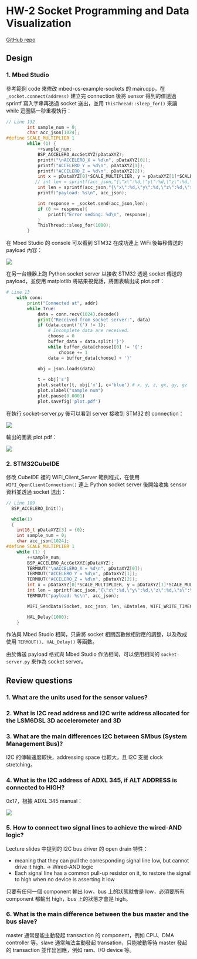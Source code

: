 # HW-2 Socket Programming and Data Visualization

[GitHub repo](https://github.com/Leng-Kai/EE3021-hw)

## Design

### 1. Mbed Studio

參考範例 code 來修改 mbed-os-example-sockets 的 main.cpp，在 `_socket.connect(address)` 建立完 connection 後將 sensor 得到的值透過 sprintf 寫入字串再透過 socket 送出，並用 `ThisThread::sleep_for()` 來讓 while 迴圈隔一秒重複執行： 

```cpp
// Line 132
        int sample_num = 0;
        char acc_json[1024];
#define SCALE_MULTIPLIER 1
        while (1) {
            ++sample_num;
            BSP_ACCELERO_AccGetXYZ(pDataXYZ);
            printf("\nACCELERO_X = %d\n", pDataXYZ[0]);
            printf("ACCELERO_Y = %d\n", pDataXYZ[1]);
            printf("ACCELERO_Z = %d\n", pDataXYZ[2]);
            int x = pDataXYZ[0]*SCALE_MULTIPLIER, y = pDataXYZ[1]*SCALE_MULTIPLIER, z = pDataXYZ[2]*SCALE_MULTIPLIER;
           // int len = sprintf(acc_json,"{\"x\":%d,\"y\":%d,\"z\":%d,\"s\":%d}",(float)((int)(x*10000))/10000, (float)((int)(y*10000))/10000, (float)((int)(z*10000))/10000, sample_num);
            int len = sprintf(acc_json,"{\"x\":%d,\"y\":%d,\"z\":%d,\"s\":%d}", x, y, z, sample_num);
            printf("payload: %s\n", acc_json);

            int response = _socket.send(acc_json,len);
            if (0 >= response){
                printf("Error seding: %d\n", response);
            }
            ThisThread::sleep_for(1000);
        }
```

在 Mbed Studio 的 console 可以看到 STM32 在成功連上 WiFi 後每秒傳送的 payload 內容：

![](https://cdn.discordapp.com/attachments/1085939874328232086/1091646709999878144/image.png)

在另一台機器上跑 Python socket server 以接收 STM32 透過 socket 傳送的 payload，並使用 matplotlib 將結果視覺話，將圖表輸出成 plot.pdf：

```python
# Line 13
    with conn:
		print("Connected at", addr)
		while True:
			data = conn.recv(1024).decode()
			print("Received from socket server:", data)
			if (data.count('{') != 1):
				# Incomplete data are received.
				choose = 0
				buffer_data = data.split('}')
				while buffer_data[choose][0] != '{':
					choose += 1
				data = buffer_data[choose] + '}'
				
			obj = json.loads(data)

			t = obj['s']
			plot.scatter(t, obj['x'], c='blue') # x, y, z, gx, gy, gz
			plot.xlabel("sample num")
			plot.pause(0.0001)
			plot.savefig('plot.pdf')
```

在執行 socket-server.py 後可以看到 server 接收到 STM32 的 connection：

![](https://cdn.discordapp.com/attachments/1085939874328232086/1091646941940682822/image.png)

輸出的圖表 plot.pdf：

![](https://i.imgur.com/c5J3ZLQ.png)


### 2. STM32CubeIDE

修改 CubeIDE 裡的 WiFi_Client_Server 範例程式，在使用 `WIFI_OpenClientConnection()` 連上 Python socket server 後開始收集 sensor 資料並透過 socket 送出：

```c
// Line 189
  BSP_ACCELERO_Init();

  while(1)
  {
	int16_t pDataXYZ[3] = {0};
	int sample_num = 0;
	char acc_json[1024];
#define SCALE_MULTIPLIER 1
    while (1) {
    	++sample_num;
    	BSP_ACCELERO_AccGetXYZ(pDataXYZ);
    	TERMOUT("\nACCELERO_X = %d\n", pDataXYZ[0]);
    	TERMOUT("ACCELERO_Y = %d\n", pDataXYZ[1]);
    	TERMOUT("ACCELERO_Z = %d\n", pDataXYZ[2]);
        int x = pDataXYZ[0]*SCALE_MULTIPLIER, y = pDataXYZ[1]*SCALE_MULTIPLIER, z = pDataXYZ[2]*SCALE_MULTIPLIER;
        int len = sprintf(acc_json,"{\"x\":%d,\"y\":%d,\"z\":%d,\"s\":%d}", x, y, z, sample_num);
        TERMOUT("payload: %s\n", acc_json);

        WIFI_SendData(Socket, acc_json, len, &Datalen, WIFI_WRITE_TIMEOUT);

        HAL_Delay(1000);
    }
```

作法與 Mbed Studio 相同，只需將 socket 相關函數做相對應的調整，以及改成使用 `TERMOUT()`、`HAL_Delay()` 等函數。

由於傳送 payload 格式與 Mbed Studio 作法相同，可以使用相同的 `socket-server.py` 來作為 socket server。


## Review questions

### 1. What are the units used for the sensor values?

### 2. What is I2C read address and I2C write address allocated for the LSM6DSL 3D accelerometer and 3D 

### 3. What are the main differences I2C between SMbus (System Management Bus)?

I2C 的傳輸速度較快，addressing space 也較大，且 I2C 支援 clock stretching。

### 4. What is the I2C address of ADXL 345, if ALT ADDRESS is connected to HIGH?

0x17，根據 ADXL 345 manual：

![](https://i.imgur.com/kFs4Eg0.png)

### 5. How to connect two signal lines to achieve the wired-AND logic?

Lecture slides 中提到的 I2C bus driver 的 open drain 特性：
- meaning that they can pull the corresponding signal line low, but cannot drive it high. -> Wired-AND logic
- Each signal line has a common pull-up resistor on it, to restore the signal to high when no device is asserting it low

只要有任何一個 component 輸出 low，bus 上的狀態就會是 low，必須要所有 component 都輸出 high，bus 上的狀態才會是 high。

### 6. What is the main difference between the bus master and the bus slave?

master 通常是能主動發起 transaction 的 component，例如 CPU、DMA controller 等。slave 通常無法主動發起 transation，只能被動等待 master 發起的 transaction 並作出回應，例如 ram、I/O device 等。
